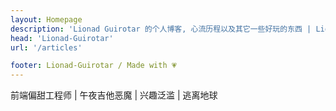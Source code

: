 ```yaml
---
layout: Homepage
description: 'Lionad Guirotar 的个人博客, 心流历程以及其它一些好玩的东西 | Lionad Blogs | Lionad-Guirotar Lionad-Morotar Lionad-RedOne'
head: 'Lionad-Guirotar'
url: '/articles'

footer: Lionad-Guirotar / Made with 💗
---
```


前端偏甜工程师 | 午夜吉他恶魔 | 兴趣泛滥 | 逃离地球
